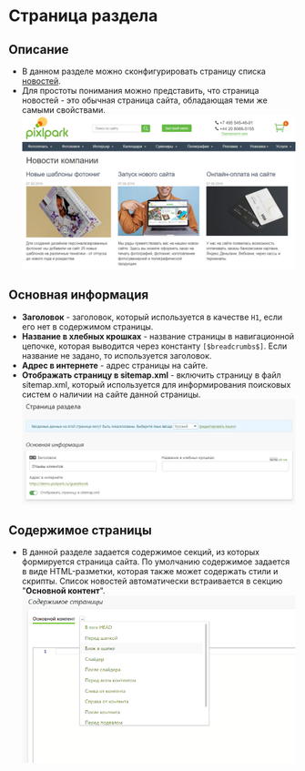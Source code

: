 # Страница раздела
## Описание
* В данном разделе можно сконфигурировать страницу списка [новостей](https://demo.pixlpark.ru/news).  
* Для простоты понимания можно представить, что страница новостей - это обычная страница сайта, обладающая теми же самыми свойствами.
![](../_media/news/news.png ':size=70%')

## Основная информация
* __Заголовок__ - заголовок, который используется в качестве `H1`, если его нет в содержимом страницы.
* __Название в хлебных крошках__ - название страницы в навигационной цепочке, которая выводится через константу `[$breadcrumbs$]`. Если название не задано, то используется заголовок.
* __Адрес в интернете__ - адрес страницы на сайте.
* __Отображать страницу в sitemap.xml__ - включить страницу в файл sitemap.xml, который используется для информирования поисковых систем о наличии на сайте данной страницы.
![](../_media/feedback/page-general.png ':size=70%')

## Содержимое страницы
* В данной разделе задается содержимое секций, из которых формируется страница сайта. По умолчанию содержимое задается в виде HTML-разметки, которая также может содержать стили и скрипты. Список новостей автоматически встраивается в секцию "__Основной контент__".
![](../_media/feedback/page-content.png ':size=50%')